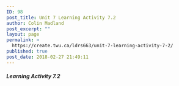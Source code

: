 ```yaml
---
ID: 98
post_title: Unit 7 Learning Activity 7.2
author: Colin Madland
post_excerpt: ""
layout: page
permalink: >
  https://create.twu.ca/ldrs663/unit-7-learning-activity-7-2/
published: true
post_date: 2018-02-27 21:49:11
---
```



##### Learning Activity 7.2
